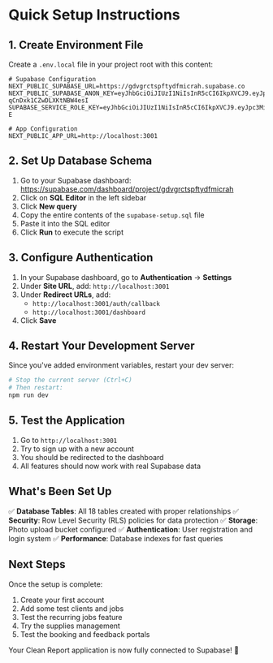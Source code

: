 # Quick Setup Instructions

## 1. Create Environment File

Create a `.env.local` file in your project root with this content:

```env
# Supabase Configuration
NEXT_PUBLIC_SUPABASE_URL=https://gdvgrctspftydfmicrah.supabase.co
NEXT_PUBLIC_SUPABASE_ANON_KEY=eyJhbGciOiJIUzI1NiIsInR5cCI6IkpXVCJ9.eyJpc3MiOiJzdXBhYmFzZSIsInJlZiI6ImdkdmdyY3RzcGZ0eWRmbWljcmFoIiwicm9sZSI6ImFub24iLCJpYXQiOjE3NTQzMDgyMjYsImV4cCI6MjA2OTg4NDIyNn0.jwvkXle2HS3RJBTMMtAi-qCnDxk1CZwDLXKtNBW4esI
SUPABASE_SERVICE_ROLE_KEY=eyJhbGciOiJIUzI1NiIsInR5cCI6IkpXVCJ9.eyJpc3MiOiJzdXBhYmFzZSIsInJlZiI6ImdkdmdyY3RzcGZ0eWRmbWljcmFoIiwicm9sZSI6InNlcnZpY2Vfcm9sZSIsImlhdCI6MTc1NDMwODIyNiwiZXhwIjoyMDY5ODg0MjI2fQ.HW_H3d18o0EFy2zsFQu5FzboAdeRUEheMiRlKDO81-E

# App Configuration
NEXT_PUBLIC_APP_URL=http://localhost:3001
```

## 2. Set Up Database Schema

1. Go to your Supabase dashboard: https://supabase.com/dashboard/project/gdvgrctspftydfmicrah
2. Click on **SQL Editor** in the left sidebar
3. Click **New query**
4. Copy the entire contents of the `supabase-setup.sql` file
5. Paste it into the SQL editor
6. Click **Run** to execute the script

## 3. Configure Authentication

1. In your Supabase dashboard, go to **Authentication** → **Settings**
2. Under **Site URL**, add: `http://localhost:3001`
3. Under **Redirect URLs**, add:
   - `http://localhost:3001/auth/callback`
   - `http://localhost:3001/dashboard`
4. Click **Save**

## 4. Restart Your Development Server

Since you've added environment variables, restart your dev server:

```bash
# Stop the current server (Ctrl+C)
# Then restart:
npm run dev
```

## 5. Test the Application

1. Go to `http://localhost:3001`
2. Try to sign up with a new account
3. You should be redirected to the dashboard
4. All features should now work with real Supabase data

## What's Been Set Up

✅ **Database Tables**: All 18 tables created with proper relationships
✅ **Security**: Row Level Security (RLS) policies for data protection
✅ **Storage**: Photo upload bucket configured
✅ **Authentication**: User registration and login system
✅ **Performance**: Database indexes for fast queries

## Next Steps

Once the setup is complete:
1. Create your first account
2. Add some test clients and jobs
3. Test the recurring jobs feature
4. Try the supplies management
5. Test the booking and feedback portals

Your Clean Report application is now fully connected to Supabase! 🎉 